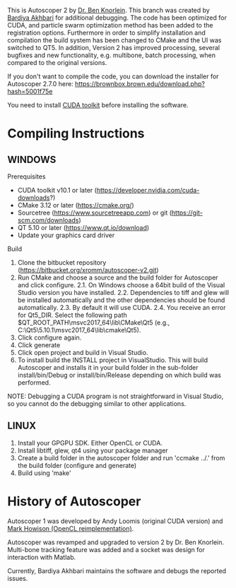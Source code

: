 This is Autoscoper 2 by [Dr. Ben Knorlein](https://www.ccv.brown.edu/about/staff). This branch was created by [Bardiya Akhbari](https://www.researchgate.net/profile/Bardiya_Akhbari) for additional debugging. The code has been optimized for CUDA, and particle swarm optimization method has been added to the registration options. Furthermore in order to simplify installation and compilation the build system has been changed to CMake and the UI was switched to QT5. In addition, Version 2 has improved processing, several bugfixes and new functionality, e.g. multibone, batch processing, when compared to the original versions.

If you don't want to compile the code, you can download the installer for Autoscoper 2.7.0 here: https://brownbox.brown.edu/download.php?hash=5001f75e	

You need to install [CUDA toolkit](https://developer.nvidia.com/cuda-downloads?) before installing the software.
# Compiling Instructions #

## WINDOWS ##

Prerequisites

- CUDA toolkit v10.1 or later (https://developer.nvidia.com/cuda-downloads?)
- CMake 3.12 or later (https://cmake.org/)
- Sourcetree (https://www.sourcetreeapp.com) or git (https://git-scm.com/downloads)
- QT 5.10 or later (https://www.qt.io/download)
- Update your graphics card driver

Build

1. Clone the bitbucket repository (https://bitbucket.org/xromm/autoscoper-v2.git)
2. Run CMake and choose a source and the build folder for Autoscoper and click configure.
	2.1. On Windows choose a 64bit build of the Visual Studio version you have installed.
	2.2. Dependencies to tiff and glew will be installed automatically and the other dependencies should be found automatically.
	2.3. By default it will use CUDA.
	2.4. You receive an error for Qt5_DIR. Select the following path $QT_ROOT_PATH\msvc2017_64\lib\CMake\Qt5 (e.g., C:\Qt5\5.10.1\msvc2017_64\lib\cmake\Qt5).
3. Click configure again.	
4. Click generate
5. Click open project and build in Visual Studio.
6. To install build the INSTALL project in VisualStudio. This will build Autoscoper and installs it in your build folder in the sub-folder install/bin/Debug or install/bin/Release depending on which build was performed.

NOTE: Debugging a CUDA program is not straightforward in Visual Studio, so you cannot do the debugging similar to other applications.

## LINUX ##

1. Install your GPGPU SDK. Either OpenCL or CUDA.
2. Install libtiff, glew, qt4 using your package manager
3. Create a build folder in the autoscoper folder and run 'ccmake ../.' from the build folder (configure and generate) 
4. Build using 'make'


# History of Autoscoper #
Autoscoper 1 was developed by Andy Loomis (original CUDA version) and [Mark Howison (OpenCL reimplementation)](https://bitbucket.org/mhowison/xromm-autoscoper).

Autoscoper was revamped and upgraded to version 2 by Dr. Ben Knorlein. Multi-bone tracking feature was added and a socket was design for interaction with Matlab.

Currently, Bardiya Akhbari maintains the software and debugs the reported issues.